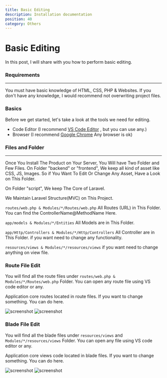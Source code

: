 ```yaml
---
title: Basic Editing
description: Installation documentation
position: 40
category: Others
---
```


# Basic Editing
In this post, I will share with you how to perform basic editing.

### Requirements

---

You must have basic knowledge of HTML, CSS, PHP & Websites. If you don't have any knowledge, I would recommend not overwriting project files.

### Basics
Before we get started, let's take a look at the tools we need for editing.

- Code Editor (I recommend [VS Code Editor](https://code.visualstudio.com/) , but you can use any.)
- Browser (I recommend [Google Chrome](http://chrome.google.com) Any browser is ok)

### Files and Folder

---

Once You Install The Product on Your Server, You Will have Two Folder and Few Files. On Folder "backend" or "frontend", We keep all kind of asset like CSS, JS, Images. So if You Want To Edit Or Change Any Asset, Have a Look on This Folder.

On Folder "script", We keep The Core of Laravel.

We Maintain Laravel Structure(MVC) on This Project.

`routes/web.php & Modules/*/Routes/web.php` All Routes (URL) in This Folder. You can find the ControllerName@MethodName Here.

`app/models & Modules/*/Entities` All Models are in This Folder.

`app/Http/Controllers & Modules/*/Http/Controllers` All Controller are in This Folder. if you want need to change any functionality.

`resources/views & Modules/*/resources/views` if you want need to change anything on view file.

### Route File Edit

You will find all the route files under `routes/web.php & Modules/*/Routes/web.php` Folder. You can open any route file using VS code editor or any.

Application core routes located in route files. If you want to change something. You can do here.

![screenshot](/docs/jobpilot/screenshot/editcode/route.png)
![screenshot](/docs/jobpilot/screenshot/editcode/route2.png)


### Blade File Edit

You will find all the blade files under `resources/views` and `Modules/*/resources/views` Folder. You can open any file using VS code editor or any.

Application core views code located in blade files. If you want to change something. You can do here.

![screenshot](/docs/jobpilot/screenshot/editcode/blade.png)
![screenshot](/docs/jobpilot/screenshot/editcode/blade2.png)
